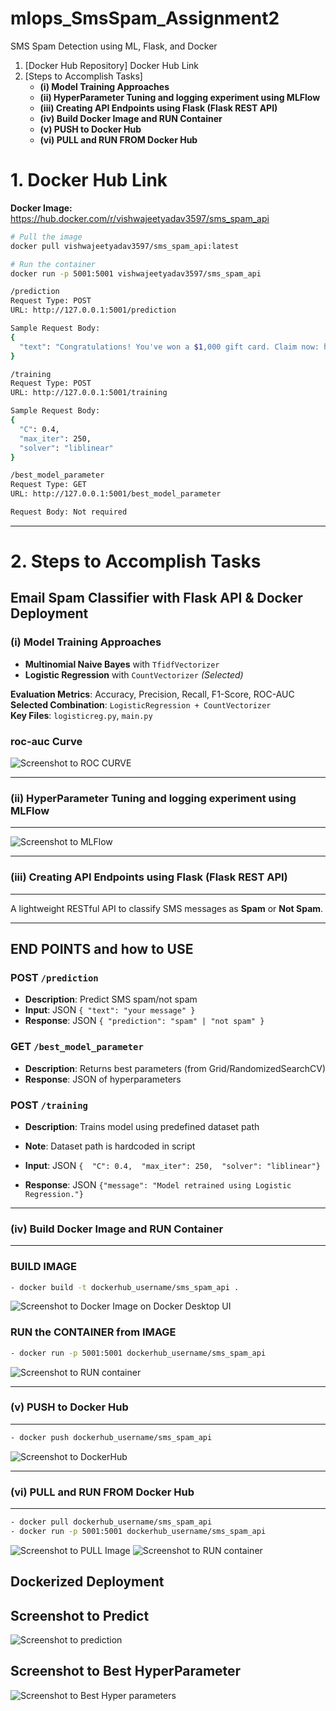 # mlops_SmsSpam_Assignment2
SMS Spam Detection using ML, Flask, and Docker

1. [Docker Hub Repository]  Docker Hub Link
2. [Steps to Accomplish Tasks]
   - **(i)   Model Training Approaches**
   - **(ii)  HyperParameter Tuning and logging experiment using MLFlow**
   - **(iii) Creating API Endpoints using Flask (Flask REST API)**
   - **(iv)  Build Docker Image and RUN Container**
   - **(v)   PUSH to Docker Hub**
   - **(vi)  PULL and RUN FROM Docker Hub**

   

# 1. Docker Hub Link

**Docker Image:**  
https://hub.docker.com/r/vishwajeetyadav3597/sms_spam_api

```bash
# Pull the image
docker pull vishwajeetyadav3597/sms_spam_api:latest

# Run the container
docker run -p 5001:5001 vishwajeetyadav3597/sms_spam_api

/prediction
Request Type: POST
URL: http://127.0.0.1:5001/prediction

Sample Request Body:
{
  "text": "Congratulations! You've won a $1,000 gift card. Claim now: http:claimprize.com"
}

/training
Request Type: POST
URL: http://127.0.0.1:5001/training

Sample Request Body:
{
  "C": 0.4,
  "max_iter": 250,
  "solver": "liblinear"
}

/best_model_parameter
Request Type: GET
URL: http://127.0.0.1:5001/best_model_parameter

Request Body: Not required
```
********************************************************************


# 2. **Steps to Accomplish Tasks**
 
##  Email Spam Classifier with Flask API & Docker Deployment

### (i) Model Training Approaches

-   **Multinomial Naive Bayes** with `TfidfVectorizer`
-   **Logistic Regression** with `CountVectorizer`  *(Selected)*

**Evaluation Metrics**: Accuracy, Precision, Recall, F1-Score, ROC-AUC  
**Selected Combination**: `LogisticRegression + CountVectorizer`  
**Key Files**: `logisticreg.py`, `main.py`
### roc-auc Curve
![Screenshot to ROC CURVE](saved_models/roc.png)

------------------------------------------------------------------
### (ii) HyperParameter Tuning and logging experiment using MLFlow
------------------------------------------------------------------

![Screenshot to MLFlow](screenshots/mlflow_UI.png)




--------------------------------------------------
###  (iii) Creating API Endpoints using Flask (Flask REST API)
--------------------------------------------------
A lightweight RESTful API to classify SMS messages as **Spam** or **Not Spam**.

------------------------------------
END POINTS and how to USE
------------------------------------
### POST `/prediction`
- **Description**: Predict SMS spam/not spam  
- **Input**: JSON `{ "text": "your message" }`  
- **Response**: JSON `{ "prediction": "spam" | "not spam" }`  

###  GET `/best_model_parameter`
- **Description**: Returns best parameters (from Grid/RandomizedSearchCV)  
- **Response**: JSON of hyperparameters  

###  POST `/training`
- **Description**: Trains model using predefined dataset path  
- **Note**: Dataset path is hardcoded in script

- **Input**: JSON `{  "C": 0.4,  "max_iter": 250,  "solver": "liblinear"}`
- **Response**: JSON `{"message": "Model retrained using Logistic Regression."}`

---------------------------------------------
### (iv) Build Docker Image and RUN Container
--------------------------------------------

### BUILD IMAGE

```bash
- docker build -t dockerhub_username/sms_spam_api .
```
![Screenshot to Docker Image on Docker Desktop UI](screenshots/username-tag.png)

### RUN the CONTAINER from IMAGE
```bash
- docker run -p 5001:5001 dockerhub_username/sms_spam_api
```
![Screenshot to RUN container](screenshots/run-container.png)

---------------------------------------
### (v) PUSH to Docker Hub
--------------------------------------
```bash
- docker push dockerhub_username/sms_spam_api
```
![Screenshot to DockerHub](screenshots/dockerhub.png)

------------------------------------------
### (vi) PULL and RUN FROM Docker Hub
------------------------------------------
```bash
- docker pull dockerhub_username/sms_spam_api
- docker run -p 5001:5001 dockerhub_username/sms_spam_api
```
![Screenshot to PULL Image ](screenshots/pull-image.png)
![Screenshot to RUN container](screenshots/run-container.png)



##  Dockerized Deployment
## Screenshot to Predict
![Screenshot to prediction](screenshots/predict-api.png)
## Screenshot to Best HyperParameter
![Screenshot to Best Hyper parameters](screenshots/model-hyperparameters.png)


